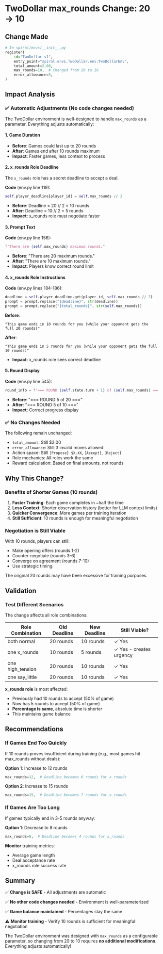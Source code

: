 # TwoDollar max_rounds Change: 20 → 10

## Change Made

```python
# In spiral/envs/__init__.py
register(
    id="TwoDollar-v1",
    entry_point="spiral.envs.TwoDollar.env:TwoDollarEnv",
    total_amount=2.00,
    max_rounds=10,  # Changed from 20 to 10
    error_allowance=3,
)
```

## Impact Analysis

### ✅ Automatic Adjustments (No code changes needed)

The TwoDollar environment is well-designed to handle `max_rounds` as a parameter. Everything adjusts automatically:

#### 1. Game Duration
- **Before**: Games could last up to 20 rounds
- **After**: Games end after 10 rounds maximum
- **Impact**: Faster games, less context to process

#### 2. x_rounds Role Deadline
The `x_rounds` role has a secret deadline to accept a deal.

**Code** (env.py line 119):
```python
self.player_deadline[player_id] = self.max_rounds // 2
```

- **Before**: Deadline = 20 // 2 = 10 rounds
- **After**: Deadline = 10 // 2 = 5 rounds
- **Impact**: x_rounds role must negotiate faster

#### 3. Prompt Text
**Code** (env.py line 156):
```python
f"There are {self.max_rounds} maximum rounds."
```

- **Before**: "There are 20 maximum rounds."
- **After**: "There are 10 maximum rounds."
- **Impact**: Players know correct round limit

#### 4. x_rounds Role Instructions
**Code** (env.py lines 184-186):
```python
deadline = self.player_deadline.get(player_id, self.max_rounds // 2)
prompt = prompt.replace("{deadline}", str(deadline))
prompt = prompt.replace("{total_rounds}", str(self.max_rounds))
```

**Before**:
```
"This game ends in 10 rounds for you (while your opponent gets the full 20 rounds)"
```

**After**:
```
"This game ends in 5 rounds for you (while your opponent gets the full 10 rounds)"
```

- **Impact**: x_rounds role sees correct deadline

#### 5. Round Display
**Code** (env.py line 545):
```python
round_info = f"=== ROUND {self.state.turn + 1} of {self.max_rounds} ==="
```

- **Before**: "=== ROUND 5 of 20 ==="
- **After**: "=== ROUND 5 of 10 ==="
- **Impact**: Correct progress display

### ✅ No Changes Needed

The following remain unchanged:
- `total_amount`: Still $2.00
- `error_allowance`: Still 3 invalid moves allowed
- Action space: Still `[Propose] $X.XX`, `[Accept]`, `[Reject]`
- Role mechanics: All roles work the same
- Reward calculation: Based on final amounts, not rounds

## Why This Change?

### Benefits of Shorter Games (10 rounds)

1. **Faster Training**: Each game completes in ~half the time
2. **Less Context**: Shorter observation history (better for LLM context limits)
3. **Quicker Convergence**: More games per training iteration
4. **Still Sufficient**: 10 rounds is enough for meaningful negotiation

### Negotiation is Still Viable

With 10 rounds, players can still:
- Make opening offers (rounds 1-2)
- Counter-negotiate (rounds 3-6)
- Converge on agreement (rounds 7-10)
- Use strategic timing

The original 20 rounds may have been excessive for training purposes.

## Validation

### Test Different Scenarios

The change affects all role combinations:

| Role Combination | Old Deadline | New Deadline | Still Viable? |
|------------------|--------------|--------------|---------------|
| both normal | 20 rounds | 10 rounds | ✓ Yes |
| one x_rounds | 10 rounds | 5 rounds | ✓ Yes - creates urgency |
| one high_tension | 20 rounds | 10 rounds | ✓ Yes |
| one say_little | 20 rounds | 10 rounds | ✓ Yes |

**x_rounds role** is most affected:
- Previously had 10 rounds to accept (50% of game)
- Now has 5 rounds to accept (50% of game)
- **Percentage is same**, absolute time is shorter
- This maintains game balance

## Recommendations

### If Games End Too Quickly
If 10 rounds proves insufficient during training (e.g., most games hit max_rounds without deals):

**Option 1**: Increase to 12 rounds
```python
max_rounds=12,  # Deadline becomes 6 rounds for x_rounds
```

**Option 2**: Increase to 15 rounds
```python
max_rounds=15,  # Deadline becomes 7 rounds for x_rounds
```

### If Games Are Too Long
If games typically end in 3-5 rounds anyway:

**Option 1**: Decrease to 8 rounds
```python
max_rounds=8,  # Deadline becomes 4 rounds for x_rounds
```

**Monitor** training metrics:
- Average game length
- Deal acceptance rate
- x_rounds role success rate

## Summary

✅ **Change is SAFE** - All adjustments are automatic

✅ **No other code changes needed** - Environment is well-parameterized

✅ **Game balance maintained** - Percentages stay the same

⚠️ **Monitor training** - Verify 10 rounds is sufficient for meaningful negotiation

The TwoDollar environment was designed with `max_rounds` as a configurable parameter, so changing from 20 to 10 requires **no additional modifications**. Everything adjusts automatically!

